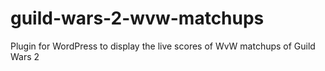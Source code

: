 guild-wars-2-wvw-matchups
=========================

Plugin for WordPress to display the live scores of WvW matchups of Guild Wars 2
